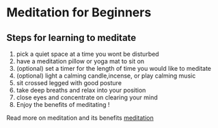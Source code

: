 # **Meditation for Beginners**

## **Steps for learning to meditate**

1. pick a quiet space at a time you wont be disturbed
2. have a meditation pillow or yoga mat to sit on
3. (optional) set a timer for the length of time you would like to meditate
4. (optional) light a calming candle,incense, or play calming music
5.  sit crossed legged with good posture
6. take deep breaths and relax into your position
7. close eyes and concentrate on clearing your mind 
8. Enjoy the benefits of meditating !


Read more on meditation and its benefits [meditation](https://meditationinnewyork.org) 
